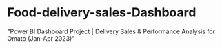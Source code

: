 # Food-delivery-sales-Dashboard
"Power BI Dashboard Project | Delivery Sales &amp; Performance Analysis for Omato (Jan-Apr 2023)"
